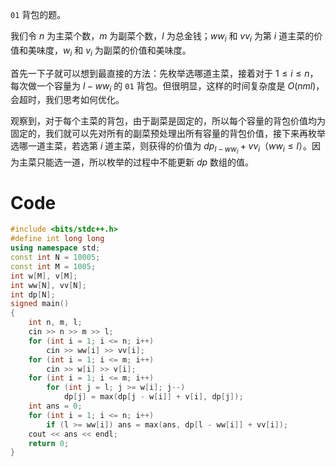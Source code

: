 `01` 背包的题。

我们令 $n$ 为主菜个数，$m$ 为副菜个数，$l$ 为总金钱；$ww_i$ 和 $vv_i$ 为第 $i$ 道主菜的价值和美味度，$w_i$ 和 $v_i$ 为副菜的价值和美味度。

首先一下子就可以想到最直接的方法：先枚举选哪道主菜，接着对于 $1\le i\le n$，每次做一个容量为 $l-ww_i$ 的 `01` 背包。但很明显，这样的时间复杂度是 $O(nml)$，会超时，我们思考如何优化。

观察到，对于每个主菜的背包，由于副菜是固定的，所以每个容量的背包价值均为固定的，我们就可以先对所有的副菜预处理出所有容量的背包价值，接下来再枚举选哪一道主菜，若选第 $i$ 道主菜，则获得的价值为 $dp_{l-ww_i}+vv_i$（$ww_i\le l$）。因为主菜只能选一道，所以枚举的过程中不能更新 $dp$ 数组的值。

# Code
```cpp
#include <bits/stdc++.h>
#define int long long
using namespace std;
const int N = 10005;
const int M = 1005;
int w[M], v[M];
int ww[N], vv[N];
int dp[N];
signed main()
{
    int n, m, l;
    cin >> n >> m >> l;
    for (int i = 1; i <= n; i++)
        cin >> ww[i] >> vv[i];
    for (int i = 1; i <= m; i++)
        cin >> w[i] >> v[i];
    for (int i = 1; i <= m; i++)
        for (int j = l; j >= w[i]; j--)
            dp[j] = max(dp[j - w[i]] + v[i], dp[j]);
    int ans = 0;
    for (int i = 1; i <= n; i++)
        if (l >= ww[i]) ans = max(ans, dp[l - ww[i]] + vv[i]);
    cout << ans << endl;
    return 0;
}
```
